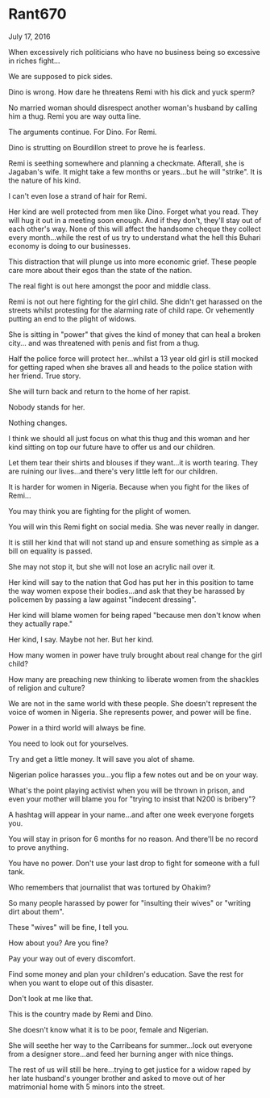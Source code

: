 # Rant670


July 17, 2016

When excessively rich politicians who have no business being so excessive in riches fight...

We are supposed to pick sides.

Dino is wrong. How dare he threatens Remi with his dick and yuck sperm?

No married woman should disrespect another woman's husband by calling him a thug. Remi you are way outta line.

The arguments continue. For Dino. For Remi.

Dino is strutting on Bourdillon street to prove he is fearless. 

Remi is seething somewhere and planning a checkmate. Afterall, she is Jagaban's wife. It might take a few months or years...but he will "strike". It is the nature of his kind.

I can't even lose a strand of hair for Remi.

Her kind are well protected from men like Dino. Forget what you read. They will hug it out in a meeting soon enough. And if they don't, they'll stay out of each other's way. None of this will affect the handsome cheque they collect every month...while the rest of us try to understand what the hell this Buhari economy is doing to our businesses. 

This distraction that will plunge us into more economic grief. These people care more about their egos than the state of the nation.

The real fight is out here amongst the poor and middle class. 

Remi is not out here fighting for the girl child. She didn't get harassed on the streets whilst protesting for the alarming rate of child rape. Or vehemently putting an end to the plight of widows.

She is sitting in "power" that gives the kind of money that can heal a broken city... and was threatened with penis and fist from a thug.

Half the police force will protect her...whilst a 13 year old girl is still mocked for getting raped when she braves all and heads to the police station with her friend. True story.

She will turn back and return to the home of her rapist.

Nobody stands for her.

Nothing changes.

I think we should all just focus on what this thug and this woman and her kind sitting on top our future have to offer us and our children.

Let them tear their shirts and blouses if they want...it is worth tearing. They are ruining our lives...and there's very little left for our children.

It is harder for women in Nigeria. Because when you fight for the likes of Remi...

You may think you are fighting for the plight of women.

You will win this Remi fight on social media. She was never really in danger. 

It is still her kind that will not stand up and ensure something as simple as a bill on equality is passed.

She may not stop it, but she will not lose an acrylic nail over it.

Her kind will say to the nation that God has put her in this position to tame the way women expose their bodies...and ask that they be harassed by policemen by passing a law against "indecent dressing".

Her kind will blame women for being raped "because men don't know when they actually rape."

Her kind, I say. Maybe not her. But her kind.

How many women in power have truly brought about real change for the girl child?

How many are preaching new thinking to liberate women from the shackles of religion and culture?

We are not in the same world with these people. She doesn't represent the voice of women in Nigeria. She represents power, and power will be fine.

Power in a third world will always be fine.

You need to look out for yourselves.

Try and get a little money. It will save you alot of shame.

Nigerian police harasses you...you flip a few notes out and be on your way.

What's the point playing activist when you will be thrown in prison, and even your mother will blame you for "trying to insist that N200 is bribery"?

A hashtag will appear in your name...and after one week everyone forgets you. 

You will stay in prison for 6 months for no reason. And there'll be no record to prove anything.

You have no power. Don't use your last drop to fight for someone with a full tank.

Who remembers that journalist that was tortured by Ohakim? 

So many people harassed by power for "insulting their wives" or "writing dirt about them".

These "wives" will be fine, I tell you.

How about you? Are you fine?

Pay your way out of every discomfort. 

Find some money and plan your children's education. Save the rest for when you want to elope out of this disaster.

Don't look at me like that.

This is the country made by Remi and Dino.

She doesn't know what it is to be poor, female and Nigerian. 

She will seethe her way to the Carribeans for summer...lock out everyone from a designer store...and feed her burning anger with nice things. 

The rest of us will still be here...trying to get justice for a widow raped by her late husband's younger brother and asked to move out of her matrimonial home with 5 minors into the street.